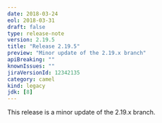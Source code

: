```yaml
---
date: 2018-03-24
eol: 2018-03-31
draft: false 
type: release-note
version: 2.19.5
title: "Release 2.19.5"
preview: "Minor update of the 2.19.x branch"
apiBreaking: ""
knownIssues: ""
jiraVersionId: 12342135
category: camel
kind: legacy
jdk: [8]
---
```


This release is a minor update of the 2.19.x branch.

